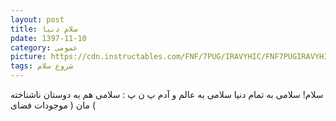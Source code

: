 ```yaml
---
layout: post
title: سلام دنیا
pdate: 1397-11-10
category: عمومی
picture: https://cdn.instructables.com/FNF/7PUG/IRAVYHIC/FNF7PUGIRAVYHIC.SMALL.jpg?auto=webp&width=984
tags: شروع سلام  
---
```


سلام!
سلامی به تمام دنیا 
سلامی به عالم و آدم
پ ن پ : سلامی هم به دوستان ناشناخته مان ( موجودات فضای (
 
